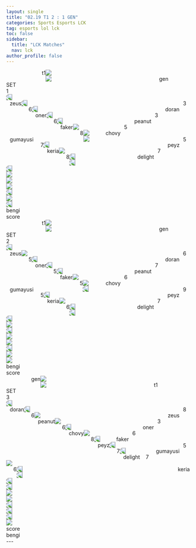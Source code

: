 ```yaml
---
layout: single
title: "02.19 T1 2 : 1 GEN"
categories: Sports Esports LCK
tag: esports lol lck
toc: false
sidebar:
  title: "LCK Matches"
  nav: lck
author_profile: false
---
```


<div class="match-esports">
  <div class="esports-win2"></div>
  <!-------------------------------- team --------------------------------->
  <div class="esports-team1">
    <img src="/images/esports/lol/lck/t1-logo.png"/>
    <span style="float:left;margin-left:10vmin;">t1</span>
  </div>
  <div class="esports-team2">
    <img src="/images/esports/lol/lck/gen-logo.png"/>
    <span style="float:right;margin-right:7vmin;">gen</span>
  </div>
  <!-------------------------------- set --------------------------------->
  <div class="esports-set">
    <span>SET</span><br>
    <span>1</span>
  </div>
  <!-------------------------------- top --------------------------------->
  <div class="esports-champion1">
    <img src="/images/esports/lol/Champions/크산테.png" style="transform: scaleX(-1);"/>
  </div>
  <div class="esports-player1">
    <span style="float:left;margin-left:1vmin;">zeus</span>
    <span style="float:right;margin-right:2vmin;">3</span>
  </div>
  <div class="esports-champion2">
    <img src="/images/esports/lol/Champions/나르.png" style="transform: scaleX(-1);"/>
  </div>
  <div class="esports-player2">
    <span style="float:right;margin-right:1vmin;">doran</span>
    <span style="float:left;margin-left:2vmin;">6</span>
  </div>
  <!-------------------------------- jungle --------------------------------->
  <div class="esports-champion1">
    <img src="/images/esports/lol/Champions/오공.png" style="transform: scaleX(-1);"/>
  </div>
  <div class="esports-player1">
    <span style="float:left;margin-left:1vmin;">oner</span>
    <span style="float:right;margin-right:2vmin;">3</span>
  </div>
  <div class="esports-champion2">
    <img src="/images/esports/lol/Champions/세주아니.png" style="transform: scaleX(-1);"/>
  </div>
  <div class="esports-player2">
    <span style="float:right;margin-right:1vmin;">peanut</span>
    <span style="float:left;margin-left:2vmin;">6</span>
  </div>
  <!-------------------------------- mid --------------------------------->
  <div class="esports-champion1">
    <img src="/images/esports/lol/Champions/애니.png" style="transform: scaleX(-1);"/>
  </div>
  <div class="esports-player1">
    <span style="float:left;margin-left:1vmin;">faker</span>
    <span style="float:right;margin-right:2vmin;">5</span>
  </div>
  <div class="esports-champion2">
    <img src="/images/esports/lol/Champions/빅토르.png" style="transform: scaleX();"/>
  </div>
  <div class="esports-player2">
    <span style="float:right;margin-right:1vmin;">chovy</span>
    <span style="float:left;margin-left:2vmin;">8</span>
  </div>
  <!-------------------------------- adc --------------------------------->
  <div class="esports-champion1">
    <img src="/images/esports/lol/Champions/바루스.png" style="transform: scaleX();"/>
  </div>
  <div class="esports-player1">
    <span style="float:left;margin-left:1vmin;">gumayusi</span>
    <span style="float:right;margin-right:2vmin;">5</span>
  </div>
  <div class="esports-champion2">
    <img src="/images/esports/lol/Champions/케이틀린.png" style="transform: scaleX();"/>
  </div>
  <div class="esports-player2">
    <span style="float:right;margin-right:1vmin;">peyz</span>
    <span style="float:left;margin-left:2vmin;">7</span>
  </div>
  <!-------------------------------- support --------------------------------->
  <div class="esports-champion1">
    <img src="/images/esports/lol/Champions/하이머딩거.png" style="transform: scaleX(-1);"/>
  </div>
  <div class="esports-player1">
    <span style="float:left;margin-left:1vmin;">keria</span>
    <span style="float:right;margin-right:2vmin;">7</span>
  </div>
  <div class="esports-champion2">
    <img src="/images/esports/lol/Champions/카르마.png" style="transform: scaleX();"/>
  </div>
  <div class="esports-player2">
    <span style="float:right;margin-right:1vmin;">delight</span>
    <span style="float:left;margin-left:2vmin;">8</span>
  </div>
  <!-------------------------------- ban --------------------------------->
  <div class="esports-ban-slash1">
    <i class="fas fa-slash fa-rotate-90 fa-lg" style="color:red;"></i>
    <i class="fas fa-slash fa-rotate-90 fa-lg" style="color:red;"></i>
    <i class="fas fa-slash fa-rotate-90 fa-lg" style="color:red;"></i>
    <i class="fas fa-slash fa-rotate-90 fa-lg" style="color:red;"></i>
    <i class="fas fa-slash fa-rotate-90 fa-lg" style="color:red;"></i>
  </div>
  <div class="esports-ban-slash2">
    <i class="fas fa-slash fa-rotate-90 fa-lg" style="color:red;"></i>
    <i class="fas fa-slash fa-rotate-90 fa-lg" style="color:red;"></i>
    <i class="fas fa-slash fa-rotate-90 fa-lg" style="color:red;"></i>
    <i class="fas fa-slash fa-rotate-90 fa-lg" style="color:red;"></i>
    <i class="fas fa-slash fa-rotate-90 fa-lg" style="color:red;"></i>
  </div>
  <div class="esports-ban1" style="margin-left:0.8vmin;">
    <img src="/images/esports/lol/Champions/마오카이.png" style="transform: scaleX(-1);"/>
  </div>
  <div class="esports-ban1">
    <img src="/images/esports/lol/Champions/카르마.png" style="transform: scaleX(-1);"/>
  </div>
  <div class="esports-ban1">
    <img src="/images/esports/lol/Champions/제이스.png" style="transform: scaleX(-1);"/>
  </div>
  <div class="esports-ban1">
    <img src="/images/esports/lol/Champions/제리.png" style="transform: scaleX();"/>
  </div>
  <div class="esports-ban1"></div>
  <div class="esports-ban2" style="margin-right:0.8vmin;">
    <img src="/images/esports/lol/Champions/애쉬.png" style="transform: scaleX();"/>
  </div>
  <div class="esports-ban2">
    <img src="/images/esports/lol/Champions/케이틀린.png" style="transform: scaleX();"/>
  </div>
  <div class="esports-ban2">
    <img src="/images/esports/lol/Champions/루시안.png" style="transform: scaleX(-1);"/>
  </div>
  <div class="esports-ban2">
    <img src="/images/esports/lol/Champions/레넥톤.png" style="transform: scaleX();"/>
  </div>
  <div class="esports-ban2">
    <img src="/images/esports/lol/Champions/잭스.png" style="transform: scaleX(-1);"/>
  </div>
  <!-------------------------------- coach --------------------------------->
  <div class="esports-coach1">bengi</div>
  <div class="esports-coach2">score</div>
</div>
<div class="match-esports">
  <div class="esports-win1"></div>
  <!-------------------------------- team --------------------------------->
  <div class="esports-team1">
    <img src="/images/esports/lol/lck/t1-logo.png"/>
    <span style="float:left;margin-left:10vmin;">t1</span>
  </div>
  <div class="esports-team2">
    <img src="/images/esports/lol/lck/gen-logo.png"/>
    <span style="float:right;margin-right:7vmin;">gen</span>
  </div>
  <!-------------------------------- set --------------------------------->
  <div class="esports-set">
    <span>SET</span><br>
    <span>2</span>
  </div>
  <!-------------------------------- top --------------------------------->
  <div class="esports-champion1">
    <img src="/images/esports/lol/Champions/제이스.png" style="transform: scaleX(-1);"/>
  </div>
  <div class="esports-player1">
    <span style="float:left;margin-left:1vmin;">zeus</span>
    <span style="float:right;margin-right:2vmin;">6</span>
  </div>
  <div class="esports-champion2">
    <img src="/images/esports/lol/Champions/레넥톤.png" style="transform: scaleX();"/>
  </div>
  <div class="esports-player2">
    <span style="float:right;margin-right:1vmin;">doran</span>
    <span style="float:left;margin-left:2vmin;">5</span>
  </div>
  <!-------------------------------- jungle --------------------------------->
  <div class="esports-champion1">
    <img src="/images/esports/lol/Champions/엘리스.png" style="transform: scaleX(-1);"/>
  </div>
  <div class="esports-player1">
    <span style="float:left;margin-left:1vmin;">oner</span>
    <span style="float:right;margin-right:2vmin;">7</span>
  </div>
  <div class="esports-champion2">
    <img src="/images/esports/lol/Champions/세주아니.png" style="transform: scaleX(-1);"/>
  </div>
  <div class="esports-player2">
    <span style="float:right;margin-right:1vmin;">peanut</span>
    <span style="float:left;margin-left:2vmin;">5</span>
  </div>
  <!-------------------------------- mid --------------------------------->
  <div class="esports-champion1">
    <img src="/images/esports/lol/Champions/카사딘.png" style="transform: scaleX(-1);"/>
  </div>
  <div class="esports-player1">
    <span style="float:left;margin-left:1vmin;">faker</span>
    <span style="float:right;margin-right:2vmin;">6</span>
  </div>
  <div class="esports-champion2">
    <img src="/images/esports/lol/Champions/빅토르.png" style="transform: scaleX();"/>
  </div>
  <div class="esports-player2">
    <span style="float:right;margin-right:1vmin;">chovy</span>
    <span style="float:left;margin-left:2vmin;">5</span>
  </div>
  <!-------------------------------- adc --------------------------------->
  <div class="esports-champion1">
    <img src="/images/esports/lol/Champions/바루스.png" style="transform: scaleX();"/>
  </div>
  <div class="esports-player1">
    <span style="float:left;margin-left:1vmin;">gumayusi</span>
    <span style="float:right;margin-right:2vmin;">9</span>
  </div>
  <div class="esports-champion2">
    <img src="/images/esports/lol/Champions/제리.png" style="transform: scaleX(-1);"/>
  </div>
  <div class="esports-player2">
    <span style="float:right;margin-right:1vmin;">peyz</span>
    <span style="float:left;margin-left:2vmin;">5</span>
  </div>
  <!-------------------------------- support --------------------------------->
  <div class="esports-champion1">
    <img src="/images/esports/lol/Champions/칼리스타.png" style="transform: scaleX(-1);"/>
  </div>
  <div class="esports-player1">
    <span style="float:left;margin-left:1vmin;">keria</span>
    <span style="float:right;margin-right:2vmin;">7</span>
  </div>
  <div class="esports-champion2">
    <img src="/images/esports/lol/Champions/룰루.png" style="transform: scaleX();"/>
  </div>
  <div class="esports-player2">
    <span style="float:right;margin-right:1vmin;">delight</span>
    <span style="float:left;margin-left:2vmin;">6</span>
  </div>
  <!-------------------------------- ban --------------------------------->
  <div class="esports-ban-slash1">
    <i class="fas fa-slash fa-rotate-90 fa-lg" style="color:red;"></i>
    <i class="fas fa-slash fa-rotate-90 fa-lg" style="color:red;"></i>
    <i class="fas fa-slash fa-rotate-90 fa-lg" style="color:red;"></i>
    <i class="fas fa-slash fa-rotate-90 fa-lg" style="color:red;"></i>
    <i class="fas fa-slash fa-rotate-90 fa-lg" style="color:red;"></i>
  </div>
  <div class="esports-ban-slash2">
    <i class="fas fa-slash fa-rotate-90 fa-lg" style="color:red;"></i>
    <i class="fas fa-slash fa-rotate-90 fa-lg" style="color:red;"></i>
    <i class="fas fa-slash fa-rotate-90 fa-lg" style="color:red;"></i>
    <i class="fas fa-slash fa-rotate-90 fa-lg" style="color:red;"></i>
    <i class="fas fa-slash fa-rotate-90 fa-lg" style="color:red;"></i>
  </div>
  <div class="esports-ban1" style="margin-left:0.8vmin;">
    <img src="/images/esports/lol/Champions/마오카이.png" style="transform: scaleX(-1);"/>
  </div>
  <div class="esports-ban1">
    <img src="/images/esports/lol/Champions/카르마.png" style="transform: scaleX(-1);"/>
  </div>
  <div class="esports-ban1">
    <img src="/images/esports/lol/Champions/애니.png" style="transform: scaleX(-1);"/>
  </div>
  <div class="esports-ban1">
    <img src="/images/esports/lol/Champions/아칼리.png" style="transform: scaleX();"/>
  </div>
  <div class="esports-ban1">
    <img src="/images/esports/lol/Champions/사이온.png" style="transform: scaleX(-1);"/>
  </div>
  <div class="esports-ban2" style="margin-right:0.8vmin;">
    <img src="/images/esports/lol/Champions/애쉬.png" style="transform: scaleX();"/>
  </div>
  <div class="esports-ban2">
    <img src="/images/esports/lol/Champions/케이틀린.png" style="transform: scaleX();"/>
  </div>
  <div class="esports-ban2">
    <img src="/images/esports/lol/Champions/루시안.png" style="transform: scaleX(-1);"/>
  </div>
  <div class="esports-ban2">
    <img src="/images/esports/lol/Champions/소라카.png" style="transform: scaleX();"/>
  </div>
  <div class="esports-ban2">
    <img src="/images/esports/lol/Champions/아지르.png" style="transform: scaleX();"/>
  </div>
  <!-------------------------------- coach --------------------------------->
  <div class="esports-coach1">bengi</div>
  <div class="esports-coach2">score</div>
</div>
    <div class="match-esports">
      <div class="esports-win2"></div>
      <!-------------------------------- team --------------------------------->
      <div class="esports-team1">
        <img src="/images/esports/lol/lck/gen-logo.png"/>
        <span style="float:left;margin-left:7vmin;">gen</span>
      </div>
      <div class="esports-team2">
        <img src="/images/esports/lol/lck/t1-logo.png"/>
        <span style="float:right;margin-right:10vmin;">t1</span>
      </div>
      <!-------------------------------- set --------------------------------->
      <div class="esports-set">
        <span>SET</span><br>
        <span>3</span>
      </div>
      <!-------------------------------- top --------------------------------->
      <div class="esports-champion1">
        <img src="/images/esports/lol/Champions/제이스.png" style="transform: scaleX(-1);"/>
      </div>
      <div class="esports-player1">
        <span style="float:left;margin-left:1vmin;">doran</span>
        <span style="float:right;margin-right:2vmin;">8</span>
      </div>
      <div class="esports-champion2">
        <img src="/images/esports/lol/Champions/나르.png" style="transform: scaleX(-1);"/>
      </div>
      <div class="esports-player2">
        <span style="float:right;margin-right:1vmin;">zeus</span>
        <span style="float:left;margin-left:2vmin;">6</span>
      </div>
      <!-------------------------------- jungle --------------------------------->
      <div class="esports-champion1">
        <img src="/images/esports/lol/Champions/뽀삐.png" style="transform: scaleX();"/>
      </div>
      <div class="esports-player1">
        <span style="float:left;margin-left:1vmin;">peanut</span>
        <span style="float:right;margin-right:2vmin;">3</span>
      </div>
      <div class="esports-champion2">
        <img src="/images/esports/lol/Champions/오공.png" style="transform: scaleX();"/>
      </div>
      <div class="esports-player2">
        <span style="float:right;margin-right:1vmin;">oner</span>
        <span style="float:left;margin-left:2vmin;">6</span>
      </div>
      <!-------------------------------- mid --------------------------------->
      <div class="esports-champion1">
        <img src="/images/esports/lol/Champions/빅토르.png" style="transform: scaleX(-1);"/>
      </div>
      <div class="esports-player1">
        <span style="float:left;margin-left:1vmin;">chovy</span>
        <span style="float:right;margin-right:2vmin;">6</span>
      </div>
      <div class="esports-champion2">
        <img src="/images/esports/lol/Champions/애니.png" style="transform: scaleX();"/>
      </div>
      <div class="esports-player2">
        <span style="float:right;margin-right:1vmin;">faker</span>
        <span style="float:left;margin-left:2vmin;">8</span>
      </div>
      <!-------------------------------- adc --------------------------------->
      <div class="esports-champion1">
        <img src="/images/esports/lol/Champions/드레이븐.png" style="transform: scaleX(-1);"/>
      </div>
      <div class="esports-player1">
        <span style="float:left;margin-left:1vmin;">peyz</span>
        <span style="float:right;margin-right:2vmin;">5</span>
      </div>
      <div class="esports-champion2">
        <img src="/images/esports/lol/Champions/바루스.png" style="transform: scaleX(-1);"/>
      </div>
      <div class="esports-player2">
        <span style="float:right;margin-right:1vmin;">gumayusi</span>
        <span style="float:left;margin-left:2vmin;">7</span>
      </div>
      <!-------------------------------- support --------------------------------->
      <div class="esports-champion1">
        <img src="/images/esports/lol/Champions/애쉬.png" style="transform: scaleX(-1);"/>
      </div>
      <div class="esports-player1">
        <span style="float:left;margin-left:1vmin;">delight</span>
        <span style="float:right;margin-right:2vmin;">7</span>
      </div>
      <div class="esports-champion2">
        <img src="/images/esports/lol/Champions/진.png" style="transform: scaleX();"/>
      </div>
      <div class="esports-player2">
        <span style="float:right;margin-right:1vmin;">keria</span>
        <span style="float:left;margin-left:2vmin;">6</span>
      </div>
      <!-------------------------------- ban --------------------------------->
      <div class="esports-ban-slash1">
        <i class="fas fa-slash fa-rotate-90 fa-lg" style="color:red;"></i>
        <i class="fas fa-slash fa-rotate-90 fa-lg" style="color:red;"></i>
        <i class="fas fa-slash fa-rotate-90 fa-lg" style="color:red;"></i>
        <i class="fas fa-slash fa-rotate-90 fa-lg" style="color:red;"></i>
        <i class="fas fa-slash fa-rotate-90 fa-lg" style="color:red;"></i>
      </div>
      <div class="esports-ban-slash2">
        <i class="fas fa-slash fa-rotate-90 fa-lg" style="color:red;"></i>
        <i class="fas fa-slash fa-rotate-90 fa-lg" style="color:red;"></i>
        <i class="fas fa-slash fa-rotate-90 fa-lg" style="color:red;"></i>
        <i class="fas fa-slash fa-rotate-90 fa-lg" style="color:red;"></i>
        <i class="fas fa-slash fa-rotate-90 fa-lg" style="color:red;"></i>
      </div>
      <div class="esports-ban1" style="margin-left:0.8vmin;">
        <img src="/images/esports/lol/Champions/엘리스.png" style="transform: scaleX(-1);"/>
      </div>
      <div class="esports-ban1">
        <img src="/images/esports/lol/Champions/케이틀린.png" style="transform: scaleX(-1);"/>
      </div>
      <div class="esports-ban1">
        <img src="/images/esports/lol/Champions/제이스.png" style="transform: scaleX(-1);"/>
      </div>
      <div class="esports-ban1">
        <img src="/images/esports/lol/Champions/카사딘.png" style="transform: scaleX(-1);"/>
      </div>
      <div class="esports-ban1">
        <img src="/images/esports/lol/Champions/피오라.png" style="transform: scaleX();"/>
      </div>
      <div class="esports-ban2" style="margin-right:0.8vmin;">
        <img src="/images/esports/lol/Champions/마오카이.png" style="transform: scaleX();"/>
      </div>
      <div class="esports-ban2">
        <img src="/images/esports/lol/Champions/루시안.png" style="transform: scaleX(-1);"/>
      </div>
      <div class="esports-ban2">
        <img src="/images/esports/lol/Champions/카밀.png" style="transform: scaleX(-1);"/>
      </div>
      <div class="esports-ban2">
        <img src="/images/esports/lol/Champions/세주아니.png" style="transform: scaleX(-1);"/>
      </div>
      <div class="esports-ban2">
        <img src="/images/esports/lol/Champions/바이.png" style="transform: scaleX();"/>
      </div>
      <!-------------------------------- coach --------------------------------->
      <div class="esports-coach1">score</div>
      <div class="esports-coach2">bengi</div>
    </div>
---